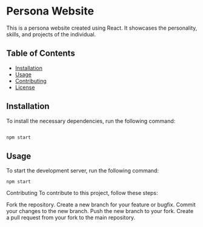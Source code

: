 # Persona Website

This is a persona website created using React. It showcases the personality, skills, and projects of the individual.

## Table of Contents

- [Installation](#installation)
- [Usage](#usage)
- [Contributing](#contributing)
- [License](#license)

## Installation

To install the necessary dependencies, run the following command:

```bash

npm start
```

## Usage
To start the development server, run the following command:
```
npm start
```

Contributing
To contribute to this project, follow these steps:

Fork the repository.
Create a new branch for your feature or bugfix.
Commit your changes to the new branch.
Push the new branch to your fork.
Create a pull request from your fork to the main repository.
